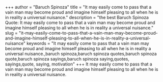 +++
author = "Baruch Spinoza"
title = "It may easily come to pass that a vain man may become proud and imagine himself pleasing to all when he is in reality a universal nuisance."
description = "the best Baruch Spinoza Quote: It may easily come to pass that a vain man may become proud and imagine himself pleasing to all when he is in reality a universal nuisance."
slug = "it-may-easily-come-to-pass-that-a-vain-man-may-become-proud-and-imagine-himself-pleasing-to-all-when-he-is-in-reality-a-universal-nuisance"
keywords = "It may easily come to pass that a vain man may become proud and imagine himself pleasing to all when he is in reality a universal nuisance.,baruch spinoza,baruch spinoza quotes,baruch spinoza quote,baruch spinoza sayings,baruch spinoza saying,quotes, sayings,quote, saying, motivation"
+++
It may easily come to pass that a vain man may become proud and imagine himself pleasing to all when he is in reality a universal nuisance.
